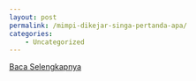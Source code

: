 ```yaml
---
layout: post
permalink: /mimpi-dikejar-singa-pertanda-apa/
categories:
    - Uncategorized
---
```


[Baca Selengkapnya](/08)